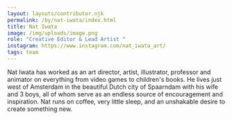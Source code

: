 ```yaml
---
layout: layouts/contributor.njk
permalink: /by/nat-iwata/index.html
title: Nat Iwata
image: /img/uploads/image.png
role: "Creative Editor & Lead Artist "
instagram: https://www.instagram.com/nat_iwata_art/
tags: team
---
```

Nat Iwata has worked as an art director, artist, illustrator, professor and animator on everything from video games to children's books. He lives just west of Amsterdam in the beautiful Dutch city of Spaarndam with his wife and 3 boys, all of whom serve as an endless source of encouragement and inspiration. Nat runs on coffee, very little sleep, and an unshakable desire to create something new.